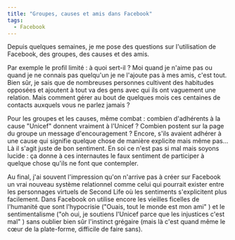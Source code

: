 ```yaml
---
title: "Groupes, causes et amis dans Facebook"
tags:
  - Facebook
---
```


Depuis quelques semaines, je me pose des questions sur l'utilisation de Facebook, des groupes, des causes et des amis. 

Par exemple le profil limité&nbsp;: à quoi sert-il&nbsp;? Moi quand je n'aime pas ou quand je ne connais pas quelqu'un je ne l'ajoute pas à mes amis, c'est tout. Bien s&#xFB;r, je sais que de nombreuses personnes cultivent des habitudes opposées et ajoutent à tout va des gens avec qui ils ont vaguement une relation. Mais comment gérer au bout de quelques mois ces centaines de contacts auxquels vous ne parlez jamais&nbsp;?

Pour les groupes et les causes, même combat&nbsp;: combien d'adhérents à la cause &quot;Unicef&quot; donnent vraiment à l'Unicef&nbsp;? Combien postent sur la page du groupe un message d'encouragement&nbsp;? Encore, s'ils avaient adhérer à une cause qui signifie quelque chose de manière explicite mais même pas… Là il s'agit juste de bon sentiment. En soi ce n'est pas si mal mais soyons lucide&nbsp;: ça donne à ces internautes le faux sentiment de participer à quelque chose qu'ils ne font que contempler.

Au final, j'ai souvent l'impression qu'on n'arrive pas à créer sur Facebook un vrai nouveau système relationnel comme celui qui pourrait exister entre les personnages virtuels de Second Life o&#xF9; les sentiments s'explicitent plus facilement. Dans Facebook on utilise encore les vieilles ficelles de l'humanité que sont l'hypocrisie (&quot;Ouais, tout le monde est mon ami&quot; ) et le sentimentalisme (&quot;oh oui, je soutiens l'Unicef parce que les injustices c'est mal&quot; ) sans oublier bien s&#xFB;r l'instinct grégaire (mais là c'est quand même le c&#x153;ur de la plate-forme, difficile de faire sans).